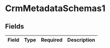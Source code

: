 # CrmMetadataSchemas1


## Fields

| Field       | Type        | Required    | Description |
| ----------- | ----------- | ----------- | ----------- |